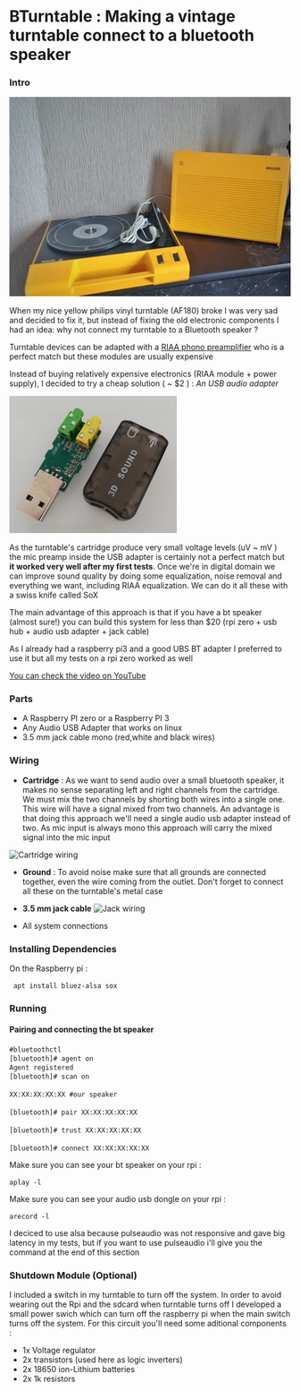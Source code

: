# BTurntable : Making a vintage turntable connect to a bluetooth speaker


### Intro
 ![AF180](images/af180.jpg)

When my nice yellow philips vinyl turntable (AF180) broke I was very sad and decided to fix it, but instead of fixing the old electronic components I had an idea: why not connect my turntable to a Bluetooth speaker ? 

Turntable devices can be adapted with a [RIAA phono preamplifier](http://sound.whsites.net/project06.htm)  who is a perfect match but these modules are usually expensive

Instead of buying relatively expensive electronics (RIAA module + power supply), I decided to try a cheap solution  ( ~ $2 ) : *An USB audio adapter*

![](images/usb_audio_adapter.jpg)

As the turntable's cartridge produce very small voltage levels (uV ~ mV ) the mic preamp inside the USB adapter is certainly not a perfect match but **it worked very well after my first tests**.
Once we're in digital domain we can improve sound quality by doing some equalization,  noise removal and everything we want, including RIAA equalization. We can do it all these with a swiss knife called SoX

The main advantage of this approach is that if you have a bt speaker (almost sure!) you can build this system for less than $20 (rpi zero + usb hub + audio usb adapter + jack cable)

As I already had a raspberry pi3 and a good UBS BT adapter I preferred to use it but all my tests on a rpi zero worked as well


[You can check the video on YouTube](youtube.com)


### Parts

* A Raspberry PI zero or a Raspberry PI 3
* Any Audio USB Adapter that works on linux
* 3.5 mm jack cable mono (red,white and black wires)

### Wiring

 * **Cartridge** : As we want to send audio over a small bluetooth speaker, it makes no sense separating left and right channels from the cartridge. We must mix the two channels by shorting both wires into a single one. This wire will have a signal mixed from two channels. An advantage is that doing this approach we'll need a single audio usb adapter instead of two. As mic input is always mono this approach will carry the mixed signal into the mic input

 ![Cartridge wiring](images/cartridge_wiring.png)

 * **Ground** : To avoid noise make sure that all grounds are connected together, even the wire coming from the outlet. Don't forget to connect all these on the turntable's metal case

 * **3.5 mm jack cable**
 ![Jack wiring](images/jack_wiring.png)


 * All system connections


### Installing Dependencies

On the Raspberry pi : 
``` 
 apt install bluez-alsa sox
```

### Running 

#### Pairing and connecting the bt speaker 

```
#bluetoothctl
[bluetooth]# agent on
Agent registered
[bluetooth]# scan on

XX:XX:XX:XX:XX #our speaker 

[bluetooth]# pair XX:XX:XX:XX:XX

[bluetooth]# trust XX:XX:XX:XX:XX

[bluetooth]# connect XX:XX:XX:XX:XX

``` 


Make sure you can see your bt speaker on your rpi :
``` 
aplay -l 
``` 


Make sure you can see your audio usb dongle on your rpi :
``` 
arecord -l 
``` 



I deciced to use alsa because pulseaudio was not responsive and gave big latency in my tests, but if you want to use pulseaudio i'll give you the command at the end of this section




### Shutdown Module (Optional)

 I included a switch in my turntable to turn off the system. In order to avoid wearing out the Rpi and the sdcard when turntable turns off I developed a small power swich which can turn off the raspberry pi when the main switch turns off the system. For this circuit you'll need some aditional components :
 * 1x Voltage regulator
 * 2x transistors (used here as logic inverters)
 * 2x 18650 ion-Lithium batteries
 * 2x 1k resistors 





 

